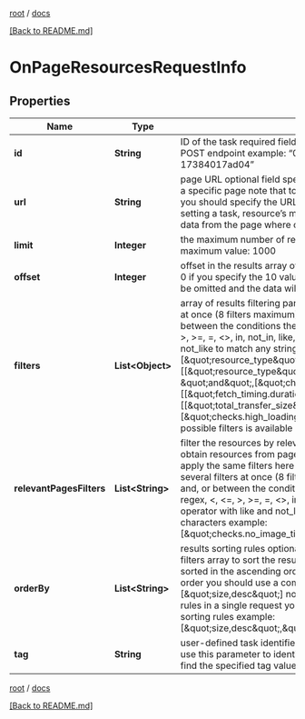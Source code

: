 [root](./../ "root") / [docs](./ "docs")

[[Back to README.md]](./../README.md "[Back to README.md]")

# OnPageResourcesRequestInfo

## Properties

| Name | Type | Description | Notes |
|------------ | ------------- | ------------- | -------------|
|**id** | **String** | ID of the task required field you can get this ID in the response of the Task POST endpoint example: “07131248-1535-0216-1000-17384017ad04” |  [optional] |
|**url** | **String** | page URL optional field specify this field if you want to get the resources for a specific page note that to obtain resource’s meta from a particular URL, you should specify the URL in this field; if you do not indicate a url when setting a task, resource’s meta in the results will be returned based on the data from the page where our crawler first saw the resource |  [optional] |
|**limit** | **Integer** | the maximum number of returned resources optional field default value: 100 maximum value: 1000 |  [optional] |
|**offset** | **Integer** | offset in the results array of returned resources optional field default value: 0 if you specify the 10 value, the first ten resources in the results array will be omitted and the data will be provided for the successive resources |  [optional] |
|**filters** | **List&lt;Object&gt;** | array of results filtering parameters optional field you can add several filters at once (8 filters maximum) you should set a logical operator and, or between the conditions the following operators are supported: regex, &lt;, &lt;&#x3D;, &gt;, &gt;&#x3D;, &#x3D;, &lt;&gt;, in, not_in, like, not_like you can use the % operator with like and not_like to match any string of zero or more characters example: [\&quot;resource_type\&quot;,\&quot;&#x3D;\&quot;,\&quot;stylesheet\&quot;] [[\&quot;resource_type\&quot;,\&quot;&#x3D;\&quot;,\&quot;image\&quot;], \&quot;and\&quot;,[\&quot;checks.is_https\&quot;,\&quot;&#x3D;\&quot;,false]] [[\&quot;fetch_timing.duration_time\&quot;,\&quot;&gt;\&quot;,1],\&quot;and\&quot;,[[\&quot;total_transfer_size\&quot;,\&quot;&gt;\&quot;,100],\&quot;or\&quot;,[\&quot;checks.high_loading_time\&quot;,\&quot;&#x3D;\&quot;,true]]] The full list of possible filters is available by this link. |  [optional] |
|**relevantPagesFilters** | **List&lt;String&gt;** | filter the resources by relevant pages optional field you can use this field to obtain resources from pages matching to the defined parameters you can apply the same filters here as available for the pages endpoint you can add several filters at once (8 filters maximum) you should set a logical operator and, or between the conditions the following operators are supported: regex, &lt;, &lt;&#x3D;, &gt;, &gt;&#x3D;, &#x3D;, &lt;&gt;, in, not_in, like, not_like you can use the % operator with like and not_like to match any string of zero or more characters example: [\&quot;checks.no_image_title\&quot;,\&quot;&#x3D;\&quot;,true] |  [optional] |
|**orderBy** | **List&lt;String&gt;** | results sorting rules optional field you can use the same values as in the filters array to sort the results possible sorting types: asc – results will be sorted in the ascending order desc – results will be sorted in the descending order you should use a comma to set up a sorting type example: [\&quot;size,desc\&quot;] note that you can set no more than three sorting rules in a single request you should use a comma to separate several sorting rules example: [\&quot;size,desc\&quot;,\&quot;fetch_timing.fetch_end,desc\&quot;] |  [optional] |
|**tag** | **String** | user-defined task identifier optional field the character limit is 255 you can use this parameter to identify the task and match it with the result you will find the specified tag value in the data object of the response |  [optional] |

[root](./../ "root") / [docs](./ "docs")

[[Back to README.md]](./../README.md "[Back to README.md]")